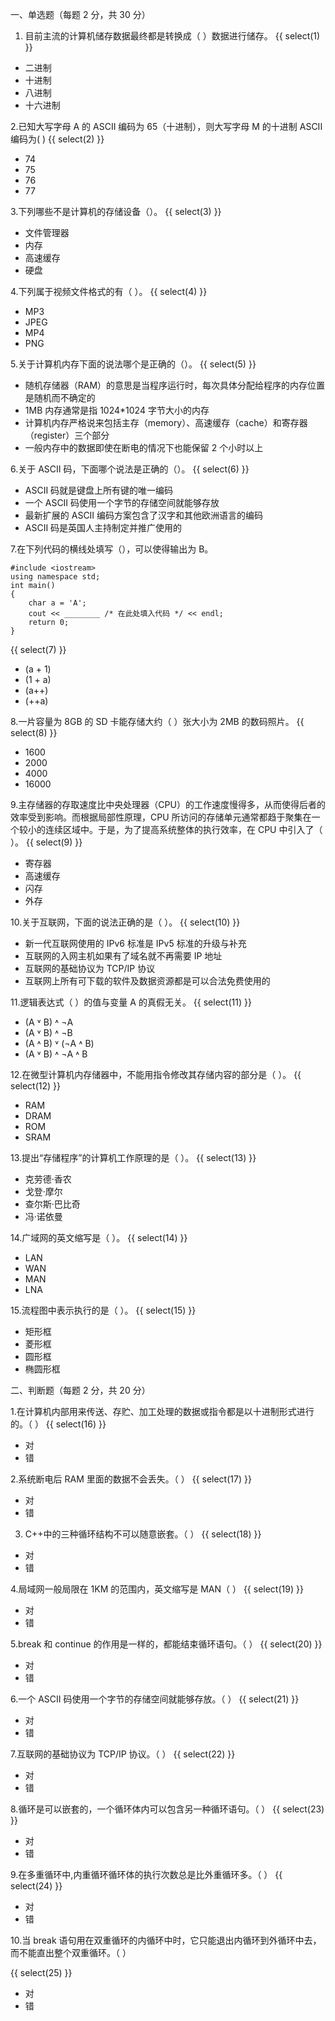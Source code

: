 一、单选题（每题 2 分，共 30 分）

1. 目前主流的计算机储存数据最终都是转换成（ ）数据进行储存。 {{ select(1) }}

* 二进制
* 十进制
* 八进制
* 十六进制

2.已知大写字母 A 的 ASCII 编码为 65（十进制），则大写字母 M 的十进制 ASCII 编码为( ) {{ select(2) }}

* 74
* 75
* 76
* 77

3.下列哪些不是计算机的存储设备（）。 {{ select(3) }}

* 文件管理器
* 内存
* 高速缓存
* 硬盘

4.下列属于视频文件格式的有（ ）。 {{ select(4) }}

* MP3
* JPEG
* MP4
* PNG

5.关于计算机内存下面的说法哪个是正确的（）。 {{ select(5) }}

* 随机存储器（RAM）的意思是当程序运行时，每次具体分配给程序的内存位置是随机而不确定的
* 1MB 内存通常是指 1024\*1024 字节大小的内存
* 计算机内存严格说来包括主存（memory）、高速缓存（cache）和寄存器（register）三个部分
* 一般内存中的数据即使在断电的情况下也能保留 2 个小时以上

6.关于 ASCII 码，下面哪个说法是正确的（）。 {{ select(6) }}

* ASCII 码就是键盘上所有键的唯一编码
* 一个 ASCII 码使用一个字节的存储空间就能够存放
* 最新扩展的 ASCII 编码方案包含了汉字和其他欧洲语言的编码
* ASCII 码是英国人主持制定并推广使用的

7.在下列代码的横线处填写（），可以使得输出为 B。

```
#include <iostream>
using namespace std;
int main() 
{
    char a = 'A';
    cout << ________ /* 在此处填入代码 */ << endl;
    return 0;
}
```

{{ select(7) }}

* (a + 1)
* (1 + a)
* (a++)
* (++a)

8.一片容量为 8GB 的 SD 卡能存储大约（ ）张大小为 2MB 的数码照片。 {{ select(8) }}

* 1600
* 2000
* 4000
* 16000

9.主存储器的存取速度比中央处理器（CPU）的工作速度慢得多，从而使得后者的效率受到影响。而根据局部性原理，CPU 所访问的存储单元通常都趋于聚集在一个较小的连续区域中。于是，为了提高系统整体的执行效率，在 CPU 中引入了（ ）。 {{ select(9) }}

* 寄存器
* 高速缓存
* 闪存
* 外存

10.关于互联网，下面的说法正确的是（ ）。 {{ select(10) }}

* 新一代互联网使用的 IPv6 标准是 IPv5 标准的升级与补充
* 互联网的入网主机如果有了域名就不再需要 IP 地址
* 互联网的基础协议为 TCP/IP 协议
* 互联网上所有可下载的软件及数据资源都是可以合法免费使用的

11.逻辑表达式（ ）的值与变量 A 的真假无关。 {{ select(11) }}

* (A ˅ B) ˄ ¬A
* (A ˅ B) ˄ ¬B
* (A ˄ B) ˅ (¬A ˄ B)
* (A ˅ B) ˄ ¬A ˄ B

12.在微型计算机内存储器中，不能用指令修改其存储内容的部分是（ ）。 {{ select(12) }}

* RAM
* DRAM
* ROM
* SRAM

13.提出“存储程序”的计算机工作原理的是（ ）。 {{ select(13) }}

* 克劳德·香农
* 戈登·摩尔
* 查尔斯·巴比奇
* 冯·诺依曼

14.广域网的英文缩写是（ ）。 {{ select(14) }}

* LAN
* WAN
* MAN
* LNA

15.流程图中表示执行的是（ ）。 {{ select(15) }}

* 矩形框
* 菱形框
* 圆形框
* 椭圆形框

二、判断题（每题 2 分，共 20 分）

1.在计算机内部用来传送、存贮、加工处理的数据或指令都是以十进制形式进行的。（ ） {{ select(16) }}

* 对
* 错

2.系统断电后 RAM 里面的数据不会丢失。（ ） {{ select(17) }}

* 对
* 错

3. C++中的三种循环结构不可以随意嵌套。（ ） {{ select(18) }}

* 对
* 错

4.局域网一般局限在 1KM 的范围内，英文缩写是 MAN（ ） {{ select(19) }}

* 对
* 错

5.break 和 continue 的作用是一样的，都能结束循环语句。（ ） {{ select(20) }}

* 对
* 错

6.一个 ASCII 码使用一个字节的存储空间就能够存放。（ ） {{ select(21) }}

* 对
* 错

7.互联网的基础协议为 TCP/IP 协议。（ ） {{ select(22) }}

* 对
* 错

8.循环是可以嵌套的，一个循环体内可以包含另一种循环语句。（ ） {{ select(23) }}

* 对
* 错

9.在多重循环中,内重循环循环体的执行次数总是比外重循环多。（ ） {{ select(24) }}

* 对
* 错

10.当 break 语句用在双重循环的内循环中时，它只能退出内循环到外循环中去，而不能直出整个双重循环。（ ）

{{ select(25) }}

* 对
* 错

